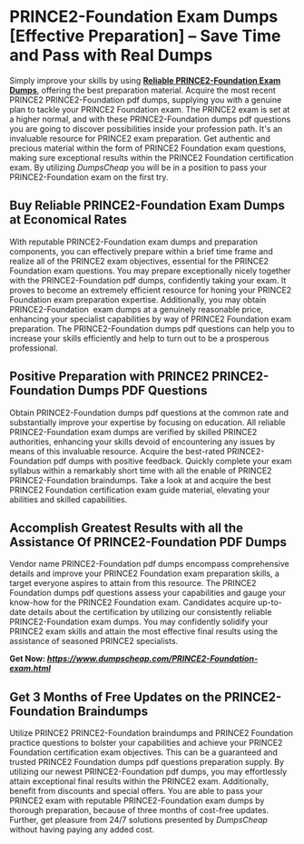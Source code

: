 <h1><strong>PRINCE2-Foundation Exam Dumps [Effective Preparation] &ndash; Save Time and Pass with Real Dumps</strong></h1>
<p>Simply improve your skills by using <a href="https://www.dumpscheap.com/PRINCE2-Foundation-exam.html"><strong>Reliable PRINCE2-Foundation Exam Dumps</strong></a>, offering the best preparation material. Acquire the most recent PRINCE2 PRINCE2-Foundation pdf dumps, supplying you with a genuine plan to tackle your PRINCE2 Foundation exam. The PRINCE2 exam is set at a higher normal, and with these PRINCE2-Foundation dumps pdf questions you are going to discover possibilities inside your profession path. It's an invaluable resource for PRINCE2 exam preparation. Get authentic and precious material within the form of PRINCE2 Foundation exam questions, making sure exceptional results within the PRINCE2 Foundation certification exam. By utilizing <em>DumpsCheap</em> you will be in a position to pass your PRINCE2-Foundation exam on the first try.&nbsp;</p>
<h2><strong>Buy Reliable PRINCE2-Foundation Exam Dumps at Economical Rates</strong></h2>
<p>With reputable PRINCE2-Foundation exam dumps and preparation components, you can effectively prepare within a brief time frame and realize all of the PRINCE2 exam objectives, essential for the PRINCE2 Foundation exam questions. You may prepare exceptionally nicely together with the PRINCE2-Foundation pdf dumps, confidently taking your exam. It proves to become an extremely efficient resource for honing your PRINCE2 Foundation exam preparation expertise. Additionally, you may obtain PRINCE2-Foundation&nbsp; exam dumps at a genuinely reasonable price, enhancing your specialist capabilities by way of PRINCE2 Foundation exam preparation. The PRINCE2-Foundation dumps pdf questions can help you to increase your skills efficiently and help to turn out to be a prosperous professional.&nbsp;</p>
<h2><strong>Positive Preparation with PRINCE2 PRINCE2-Foundation Dumps PDF Questions</strong></h2>
<p>Obtain PRINCE2-Foundation dumps pdf questions at the common rate and substantially improve your expertise by focusing on education. All reliable PRINCE2-Foundation exam dumps are verified by skilled PRINCE2 authorities, enhancing your skills devoid of encountering any issues by means of this invaluable resource. Acquire the best-rated PRINCE2-Foundation pdf dumps with positive feedback. Quickly complete your exam syllabus within a remarkably short time with all the enable of PRINCE2 PRINCE2-Foundation braindumps. Take a look at and acquire the best PRINCE2 Foundation certification exam guide material, elevating your abilities and skilled capabilities.</p>
<h2><strong>Accomplish Greatest Results with all the Assistance Of PRINCE2-Foundation PDF Dumps</strong></h2>
<p>Vendor name PRINCE2-Foundation pdf dumps encompass comprehensive details and improve your PRINCE2 Foundation exam preparation skills, a target everyone aspires to attain from this resource. The PRINCE2 Foundation dumps pdf questions assess your capabilities and gauge your know-how for the PRINCE2 Foundation exam. Candidates acquire up-to-date details about the certification by utilizing our consistently reliable PRINCE2-Foundation exam dumps. You may confidently solidify your PRINCE2 exam skills and attain the most effective final results using the assistance of seasoned PRINCE2 specialists.</p>
<p><strong>Get Now:&nbsp;<a href="https://www.dumpscheap.com/PRINCE2-Foundation-exam.html"><em>https://www.dumpscheap.com/PRINCE2-Foundation-exam.html</em></a></strong></p>
<h2><strong>Get 3 Months of Free Updates on the PRINCE2-Foundation Braindumps</strong></h2>
<p>Utilize PRINCE2 PRINCE2-Foundation braindumps and PRINCE2 Foundation practice questions to bolster your capabilities and achieve your PRINCE2 Foundation certification exam objectives. This can be a guaranteed and trusted PRINCE2 Foundation dumps pdf questions preparation supply. By utilizing our newest PRINCE2-Foundation pdf dumps, you may effortlessly attain exceptional final results within the PRINCE2 exam. Additionally, benefit from discounts and special offers. You are able to pass your PRINCE2 exam with reputable PRINCE2-Foundation exam dumps by thorough preparation, because of three months of cost-free updates. Further, get pleasure from 24/7 solutions presented by <em>DumpsCheap</em> without having paying any added cost.</p>
